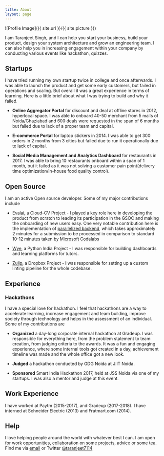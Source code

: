 ```yaml
---
title: About
layout: page
---
```

![Profile Image]({{ site.url }}/{{ site.picture }})

I am Taranjeet Singh, and I can help you start your business, build your product, design your system architecture and grow an engineering team. I can also help you in increasing engagement within your company by conducting various events like hackathon, quizzes.

## Startups

I have tried running my own startup twice in college and once afterwards. I was able to launch the product and get some early customers, but failed in operations and scaling. But overall it was a great experience in terms of learning. Here is a little brief about what I was trying to build and why it failed.

* **Online Aggregator Portal** for discount and deal at offline stores in 2012, hyperlocal space. I was able to onboard 40-50 merchant from 5 malls of Noida/Ghaziabad and 600 deals were requested in the span of 6 months but failed due to lack of a proper team and capital.

* **E-commerce Portal** for laptop stickers in 2014. I was able to get 300 orders in 2 months from 3 cities but failed due to run it operationally due to lack of capital.

* **Social Media Management and Analytics Dashboard** for restaurants in 2017. I was able to bring 10 restaurants onboard within a span of 1 month, but it failed as it was not solving a customer pain point(delivery time optimization/in-house food quality control).

## Open Source

I am an active Open source developer. Some of my major contributions include

* [Evalai](https://evalai.cloudcv.org/), a Cloud-CV Project - I played a key role here in developing the product from scratch to leading its participation in the GSOC and making the onboarding of new users easy. One very notable contribution here is the implementation of [parallelized backend](https://github.com/Cloud-CV/EvalAI/commit/14d4803f60884fffffdde873f76ae05ff5f2b742), which takes approximately 2 minutes for a submission to be processed in comparison to standard 10-12 minutes taken by [Microsoft Codalabs](https://www.microsoft.com/en-us/research/project/codalab/)

* [Wye](https://pythonexpress.in/), a Python India Project - I was responsible for building dashboards and learning platforms for tutors.

* [Zulip](https://zulipchat.com/), a Dropbox Project - I was responsible for setting up a custom linting pipeline for the whole codebase.

## Experience

### Hackathons

I have a special love for hackathon. I feel that hackathons are a way to accelerate learning, increase engagement and team building, improve society through technology and helps in the assessment of an individual. Some of my contributions are

* **Organized** a day-long corporate internal hackathon at Gradeup. I was responsible for everything here, from the problem statement to team creation, from judging criteria to the awards. It was a fun and engaging experience, where some internal tools got created in a day, achievement timeline was made and the whole office got a new look.

* **Judged** a hackathon conducted by GDG Noida at JIIT Noida.

* **Sponsored** Smart India Hackathon 2017, held at JSS Noida via one of my startups. I was also a mentor and judge at this event.

## Work Experience

I have worked at Paytm (2015-2017), and Gradeup (2017-2018). I have interned at Schneider Electric (2013) and Fratmart.com (2014).

## Help

I love helping people around the world with whatever best I can. I am open for work opportunities, collaboration on some projects, advice or some tea. Find me via [email](mailto:{{site.email}}) or Twitter [@taranjeet7114]({{site.twitter}})
